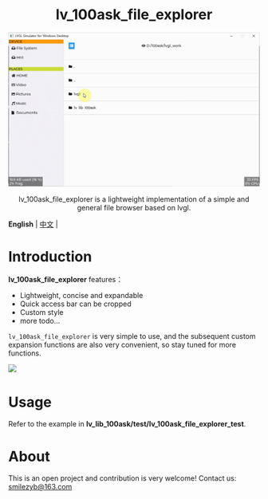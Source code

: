 
<h1 align="center"> lv_100ask_file_explorer</h1>

<p align="center">
<img src="./lv_100ask_file_explorer_demo.gif">
</p>
<p align="center">
lv_100ask_file_explorer is a lightweight implementation of a simple and general file browser based on lvgl.
</p>


**English** | [中文](./README_zh.md) |


# Introduction
**lv_100ask_file_explorer** features：

- Lightweight, concise and expandable
- Quick access bar can be cropped
- Custom style
- more todo...

`lv_100ask_file_explorer` is very simple to use, and the subsequent custom expansion functions are also very convenient, so stay tuned for more functions.

![](/./lv_100ask_file_explorer_demo.gif)


# Usage

Refer to the example in **lv_lib_100ask/test/lv_100ask_file_explorer_test**.

# About
This is an open project and contribution is very welcome!
Contact us: smilezyb@163.com